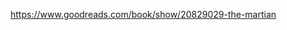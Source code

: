 <!-- TITLE: The Martian -->
<!-- SUBTITLE: A quick summary of The Martian -->
https://www.goodreads.com/book/show/20829029-the-martian